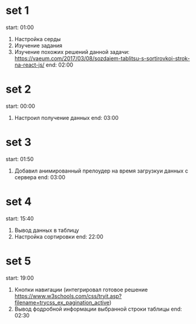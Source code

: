 # set 1
start: 01:00
1) Настройка серды
2) Изучение задания
3) Изучение похожих решений данной задачи:
https://vaeum.com/2017/03/08/sozdaiem-tablitsu-s-sortirovkoi-strok-na-react-js/
end: 02:00

# set 2
start: 00:00
1) Настроил получение данных
end: 03:00

# set 3
start: 01:50
1) Добавил анимированный прелоудер на время загрузкуи данных с сервера
end: 03:00

# set 4
start: 15:40
1) Вывод данных в таблицу
2) Настройка сортировки
end: 22:00

# set 5
start: 19:00
1) Кнопки навигации (интегрировал готовое решение https://www.w3schools.com/css/tryit.asp?filename=trycss_ex_pagination_active)
2) Вывод фодробной информации выбранной строки таблицы
end: 02:30